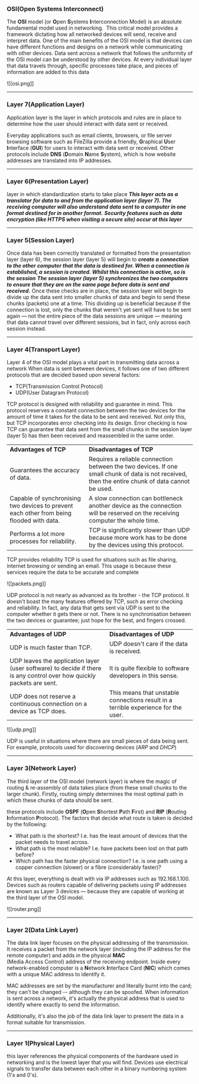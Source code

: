 
### OSI(Open Systems Interconnect)

The **OSI** model (or **O**pen **S**ystems **I**nterconnection Model) is an absolute fundamental model used in networking.  This critical model provides a framework dictating how all networked devices will send, receive and interpret data.
One of the main benefits of the OSI model is that devices can have different functions and designs on a network while communicating with other devices. Data sent across a network that follows the uniformity of the OSI model can be understood by other devices.
At every individual layer that data travels through, specific processes take place, and pieces of information are added to this data

![[osi.png]]


---

### Layer 7(Application Layer)

Application layer is the layer in which protocols and rules are in place to determine how the user should interact with data sent or received.

Everyday applications such as email clients, browsers, or file server browsing software such as FileZilla provide a friendly, **G**raphical **U**ser **I**nterface (**GUI**) for users to interact with data sent or received. Other protocols include **DNS** (**D**omain **N**ame **S**ystem), which is how website addresses are translated into IP addresses.

---

### Layer 6(Presentation Layer)

layer in which standardization starts to take place
***This layer acts as a translator for data to and from the application layer (layer 7). The receiving computer will also understand data sent to a computer in one format destined for in another format.***
***Security features such as data encryption (like HTTPS when visiting a secure site) occur at this layer***


---

### Layer 5(Session Layer)

Once data has been correctly translated or formatted from the presentation layer (layer 6), the session layer (layer 5) will begin to ***create a connection to the other computer that the data is destined for. When a connection is established, a session is created. Whilst this connection is active, so is the session***
***The session layer (layer 5) synchronizes the two computers to ensure that they are on the same page before data is sent and received.*** Once these checks are in place, the session layer will begin to divide up the data sent into smaller chunks of data and begin to send these chunks (packets) one at a time. This dividing up is beneficial because if the connection is lost, only the chunks that weren't yet sent will have to be sent again — not the entire piece of the data
sessions are unique — meaning that data cannot travel over different sessions, but in fact, only across each session instead.


---


### Layer 4(Transport Layer)

Layer 4 of the OSI model plays a vital part in transmitting data across a network
When data is sent between devices, it follows one of two different protocols that are decided based upon several factors:

- TCP(Transmission Control Protocol)
- UDP(User Datagram Protocol)

TCP protocol is designed with reliability and guarantee in mind. This protocol reserves a constant connection between the two devices for the amount of time it takes for the data to be sent and received.
Not only this, but TCP incorporates error checking into its design. Error checking is how TCP can guarantee that data sent from the small chunks in the session layer (layer 5) has then been received and reassembled in the same order.

|   |   |
|---|---|
|**Advantages of TCP**|**Disadvantages of TCP  <br>**|
|Guarantees the accuracy of data.|Requires a reliable connection between the two devices. If one small chunk of data is not received, then the entire chunk of data cannot be used.|
|Capable of synchronising two devices to prevent each other from being flooded with data.|A slow connection can bottleneck another device as the connection will be reserved on the receiving computer the whole time.|
|Performs a lot more processes for reliability.|TCP is significantly slower than UDP because more work has to be done by the devices using this protocol.|

TCP provides reliability
TCP is used for situations such as file sharing, internet browsing or sending an email. This usage is because these services require the data to be accurate and complete


![[packets.png]]


UDP protocol is not nearly as advanced as its brother - the TCP protocol. It doesn't boast the many features offered by TCP, such as error checking and reliability. In fact, any data that gets sent via UDP is sent to the computer whether it gets there or not. There is no synchronisation between the two devices or guarantee; just hope for the best, and fingers crossed.

|   |   |
|---|---|
|**Advantages of UDP**|**Disadvantages of UDP**|
|UDP is much faster than TCP.|UDP doesn't care if the data is received.|
|UDP leaves the application layer (user software) to decide if there is any control over how quickly packets are sent.|It is quite flexible to software developers in this sense.|
|UDP does not reserve a continuous connection on a device as TCP does.|This means that unstable connections result in a terrible experience for the user.|



![[udp.png]]


UDP is useful in situations where there are small pieces of data being sent. For example, protocols used for discovering devices (_ARP_ and _DHCP_)


---

### Layer 3(Network Layer)

The third layer of the OSI model (network layer) is where the magic of routing & re-assembly of data takes place (from these small chunks to the larger chunk). Firstly, routing simply determines the most optimal path in which these chunks of data should be sent.

these protocols include **OSPF** (**O**pen **S**hortest **P**ath **F**irst) and **RIP** (**R**outing **I**nformation **P**rotocol). The factors that decide what route is taken is decided by the following:

- What path is the shortest? I.e. has the least amount of devices that the packet needs to travel across.
- What path is the most reliable? I.e. have packets been lost on that path before?
- Which path has the faster physical connection? I.e. is one path using a copper connection (slower) or a fibre (considerably faster)?

At this layer, everything is dealt with via IP addresses such as 192.168.1.100. Devices such as routers capable of delivering packets using IP addresses are known as Layer 3 devices — because they are capable of working at the third layer of the OSI model.

![[router.png]]


---

### Layer 2(Data Link Layer)

The data link layer focuses on the physical addressing of the transmission. It receives a packet from the network layer (including the IP address for the remote computer) and adds in the physical **MAC** (Media Access Control) address of the receiving endpoint. Inside every network-enabled computer is a **N**etwork **I**nterface Card (**NIC**) which comes with a unique MAC address to identify it.

MAC addresses are set by the manufacturer and literally burnt into the card; they can't be changed -- although they can be spoofed. When information is sent across a network, it's actually the physical address that is used to identify where exactly to send the information.

Additionally, it's also the job of the data link layer to present the data in a format suitable for transmission.

---

### Layer 1(Physical Layer)

this layer references the physical components of the hardware used in networking and is the lowest layer that you will find. Devices use electrical signals to transfer data between each other in a binary numbering system (1's and 0's).






